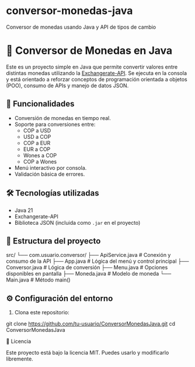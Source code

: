 # conversor-monedas-java
Conversor de monedas usando Java y API de tipos de cambio


# 💱 Conversor de Monedas en Java

Este es un proyecto simple en Java que permite convertir valores entre distintas monedas utilizando la [Exchangerate-API](https://www.exchangerate-api.com/). Se ejecuta en la consola y está orientado a reforzar conceptos de programación orientada a objetos (POO), consumo de APIs y manejo de datos JSON.

## 📌 Funcionalidades

- Conversión de monedas en tiempo real.
- Soporte para conversiones entre:
  - COP a USD
  - USD a COP
  - COP a EUR
  - EUR a COP
  - Wones a COP
  - COP a Wones
- Menú interactivo por consola.
- Validación básica de errores.

## 🛠 Tecnologías utilizadas

- Java 21
- Exchangerate-API
- Biblioteca JSON (incluida como `.jar` en el proyecto)

## 📂 Estructura del proyecto
src/
└── com.usuario.conversor/
├── ApiService.java # Conexión y consumo de la API
├── App.java # Lógica del menú y control principal
├── Conversor.java # Lógica de conversión
├── Menu.java # Opciones disponibles en pantalla
├── Moneda.java # Modelo de moneda
└── Main.java # Método main()


## ⚙️ Configuración del entorno

1. Clona este repositorio:


git clone https://github.com/tu-usuario/ConversorMonedasJava.git
cd ConversorMonedasJava


📜 Licencia

Este proyecto está bajo la licencia MIT. Puedes usarlo y modificarlo libremente.
